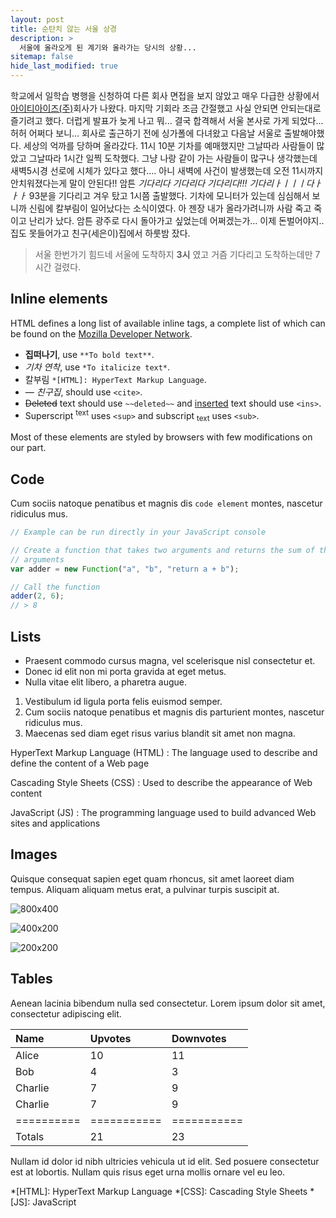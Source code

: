```yaml
---
layout: post
title: 순탄치 않는 서울 상경
description: >
  서울에 올라오게 된 계기와 올라가는 당시의 상황...
sitemap: false
hide_last_modified: true
---
```


학교에서 일학습 병행을 신청하여 다른 회사 면접을 보지 않았고 매우 다급한 상황에서 <a href="http://www.iteyes.co.kr/">아이티아이즈(주)</a>회사가 나왔다. 마지막 기회라 조금 간절했고 사실 안되면 안되는대로 즐기려고 했다. 더럽게 발표가 늦게 나고 뭐... 결국 합격해서 서울 본사로 가게 되었다... 허허 어쩌다 보니...
회사로 출근하기 전에 싱가폴에 다녀왔고 다음날 서울로 출발해야했다.
세상의 억까를 당하며 올라갔다. 11시 10분 기차를 예매했지만 그날따라 사람들이 많았고 그날따라 1시간 일찍 도착했다.
그냥 나랑 같이 가는 사람들이 많구나 생각했는데 새벽5시경 선로에 시체가 있다고 했다.... 아니 새벽에 사건이 발생했는데 오전 11시까지 안치워졌다는게 말이 안된다!! 암튼 *기다리다 기다리다 기다리다!!! 기다리ㅏㅣㅣㅣ다ㅏㅏㅏ* 93분을 기다리고 겨우 탔고 1시쯤 출발했다.
기차에 모니터가 있는데 심심해서 보니까 신림에 칼부림이 일어났다는 소식이였다. 아 젠장 내가 올라가려니까 사람 죽고 죽이고 난리가 났다. 암튼 광주로 다시 돌아가고 싶었는데 어쩌겠는가... 이제 돈벌어야지..
집도 못들어가고 친구(세은이)집에서 하룻밤 잤다. 

> 서울 한번가기 힘드네
서울에 도착하지 **3시** 였고 거즘 기다리고 도착하는데만 7시간 걸렸다.

## Inline elements

HTML defines a long list of available inline tags, a complete list of which can be found on the [Mozilla Developer Network](https://developer.mozilla.org/en-US/docs/Web/HTML/Element).

- **집떠나기**, use `**To bold text**`.
- *기차 연착*, use `*To italicize text*`.
- 칼부림 `*[HTML]: HyperText Markup Language`.
- <cite>&mdash; 친구집</cite>, should use `<cite>`.
- ~~Deleted~~ text should use `~~deleted~~` and <ins>inserted</ins> text should use `<ins>`.
- Superscript <sup>text</sup> uses `<sup>` and subscript <sub>text</sub> uses `<sub>`.

Most of these elements are styled by browsers with few modifications on our part.


## Code

Cum sociis natoque penatibus et magnis dis `code element` montes, nascetur ridiculus mus.

~~~js
// Example can be run directly in your JavaScript console

// Create a function that takes two arguments and returns the sum of those
// arguments
var adder = new Function("a", "b", "return a + b");

// Call the function
adder(2, 6);
// > 8
~~~

## Lists



* Praesent commodo cursus magna, vel scelerisque nisl consectetur et.
* Donec id elit non mi porta gravida at eget metus.
* Nulla vitae elit libero, a pharetra augue.


1. Vestibulum id ligula porta felis euismod semper.
2. Cum sociis natoque penatibus et magnis dis parturient montes, nascetur ridiculus mus.
3. Maecenas sed diam eget risus varius blandit sit amet non magna.


HyperText Markup Language (HTML)
: The language used to describe and define the content of a Web page

Cascading Style Sheets (CSS)
: Used to describe the appearance of Web content

JavaScript (JS)
: The programming language used to build advanced Web sites and applications



## Images

Quisque consequat sapien eget quam rhoncus, sit amet laoreet diam tempus. Aliquam aliquam metus erat, a pulvinar turpis suscipit at.

![800x400](https://via.placeholder.com/800x400 "Large example image")

![400x200](https://via.placeholder.com/400x200 "Medium example image")

![200x200](https://via.placeholder.com/200x200 "Small example image")

## Tables

Aenean lacinia bibendum nulla sed consectetur. Lorem ipsum dolor sit amet, consectetur adipiscing elit.

| Name     | Upvotes   | Downvotes |
|:---------|:----------|:----------|
| Alice    |        10 |        11 |
| Bob      |         4 |         3 |
| Charlie  |         7 |         9 |
| Charlie  |         7 |         9 |
|==========|===========|===========|
|Totals    |        21 |        23 |

Nullam id dolor id nibh ultricies vehicula ut id elit. Sed posuere consectetur est at lobortis. Nullam quis risus eget urna mollis ornare vel eu leo.

*[HTML]: HyperText Markup Language
*[CSS]: Cascading Style Sheets
*[JS]: JavaScript
